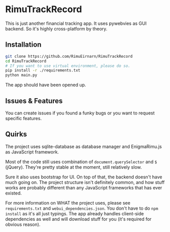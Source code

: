 # RimuTrackRecord

This is just another financial tracking app. It uses pywebvies as GUI backend. So it's highly cross-platform by theory.

## Installation

```sh
git clone https://github.com/RimuEirnarn/RimuTrackRecord
cd RimuTrackRecord
# If you want to use virtual environment, please do so.
pip install -r ./requirements.txt
python main.py
```

The app should have been opened up.

## Issues & Features

You can create issues if you found a funky bugs or you want to request specific features.

## Quirks

The project uses sqlite-database as database manager and EnigmaRimu.js as JavaScript framework.

Most of the code still uses combination of `document.querySelector` and `$` (jQuery). They're pretty stable at the moment, still relatively slow.

Sure it also uses bootstrap for UI. On top of that, the backend doesn't have much going on. The project structure isn't definitely common, and how stuff works are probably different than any JavaScript frameworks that has ever existed.

For more information on WHAT the project uses, please see `requirements.txt` and `webui_dependencies.json`. You don't have to do `npm install` as it's all just typings. The app already handles client-side dependencies as well and will download stuff for you (it's required for obvious reason).
